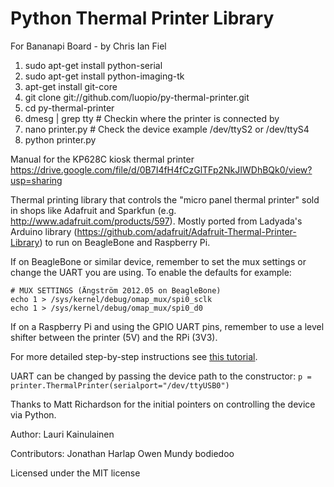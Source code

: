 Python Thermal Printer Library 
==============================

For Bananapi Board - by Chris Ian Fiel

1. sudo apt-get install python-serial 
2. sudo apt-get install python-imaging-tk
3. apt-get install git-core
4. git clone git://github.com/luopio/py-thermal-printer.git
5. cd py-thermal-printer
5. dmesg | grep tty    # Checkin where the printer is connected by
6. nano printer.py     # Check the device example /dev/ttyS2 or /dev/ttyS4
7. python printer.py

Manual for the KP628C kiosk thermal printer https://drive.google.com/file/d/0B7I4fH4fCzGlTFp2NkJIWDhBQk0/view?usp=sharing


Thermal printing library that controls the "micro panel thermal printer" sold in
shops like Adafruit and Sparkfun (e.g. http://www.adafruit.com/products/597). 
Mostly ported from Ladyada's Arduino library 
(https://github.com/adafruit/Adafruit-Thermal-Printer-Library) to run on
BeagleBone and Raspberry Pi.

If on BeagleBone or similar device, remember to set the mux settings
or change the UART you are using. To enable the defaults for example:

    # MUX SETTINGS (Ängström 2012.05 on BeagleBone) 
    echo 1 > /sys/kernel/debug/omap_mux/spi0_sclk
    echo 1 > /sys/kernel/debug/omap_mux/spi0_d0 

If on a Raspberry Pi and using the GPIO UART pins, remember to use a level shifter
between the printer (5V) and the RPi (3V3).

For more detailed step-by-step instructions see [this tutorial](http://geekgurldiaries.blogspot.fi/2012/12/little-box-of-geek-project.html).

UART can be changed by passing the device path to the constructor:
`p = printer.ThermalPrinter(serialport="/dev/ttyUSB0")`

Thanks to Matt Richardson for the initial pointers on controlling the
device via Python.

Author: 
Lauri Kainulainen

Contributors:
Jonathan Harlap
Owen Mundy
bodiedoo


Licensed under the MIT license

